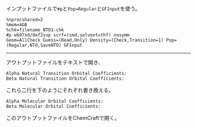 インプットファイルで`#p`と`Pop=Regular`と`GFInput`を使う。

```
%nprocshared=2
%mem=4GB
%chk=filename_NTO1.chk
#p wb97xd/def2svp scrf=(smd,solvent=thf) nosymm
Geom=AllCheck Guess=(Read,Only) Density=(Check,Transition=1) Pop=(Regular,NTO,SaveNTO) GFInput

```
---
アウトプットファイルをテキストで開き、
```
Alpha Natural Transition Orbital Coefficients:
Beta Natural Transition Orbital Coefficients:
```
これら二行を下のようにそれぞれ書き換える。
```
Alpha Molecular Orbital Coefficients:
Beta Molecular Orbital Coefficients:
```
このアウトプットファイルをChemCraftで開く。
